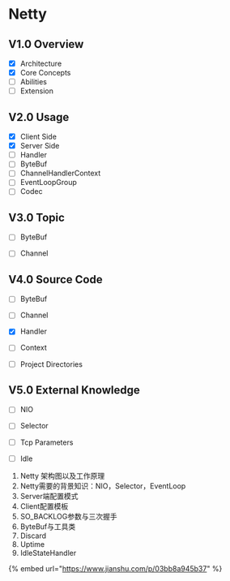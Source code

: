 # Netty

## V1.0 Overview

* [x] Architecture
* [x] Core Concepts
* [ ] Abilities
* [ ] Extension

## V2.0 Usage

* [x] Client Side 
* [x] Server Side
* [ ] Handler
* [ ] ByteBuf
* [ ] ChannelHandlerContext
* [ ] EventLoopGroup
* [ ] Codec

## V3.0 Topic 

* [ ] ByteBuf
* [ ] Channel



## V4.0 Source Code

* [ ] ByteBuf
* [ ] Channel
* [x] Handler
* [ ] Context
* [ ] Project Directories



## V5.0 External Knowledge

* [ ] NIO
* [ ] Selector
* [ ] Tcp Parameters
* [ ] Idle



1. Netty 架构图以及工作原理
2. Netty需要的背景知识：NIO，Selector，EventLoop
3. Server端配置模式
4. Client配置模板
5. SO\_BACKLOG参数与三次握手
6. ByteBuf与工具类
7. Discard
8. Uptime
9. IdleStateHandler

{% embed url="https://www.jianshu.com/p/03bb8a945b37" %}



